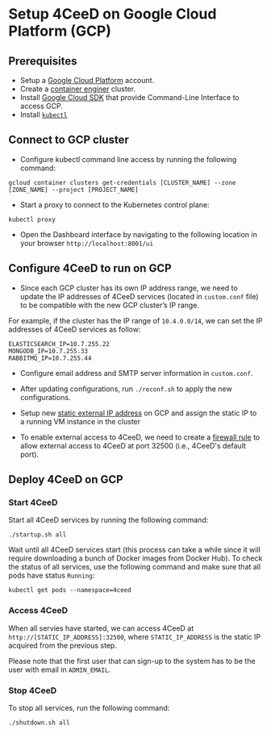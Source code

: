 Setup 4CeeD on Google Cloud Platform (GCP)
====

## Prerequisites

- Setup a [Google Cloud Platform](https://cloud.google.com/) account.
- Create a [container enginer](https://cloud.google.com/container-engine/) cluster.
- Install [Google Cloud SDK](https://cloud.google.com/sdk/) that provide Command-Line Interface to access GCP.
- Install [`kubectl`](https://kubernetes.io/docs/tasks/tools/install-kubectl/)

## Connect to GCP cluster

- Configure kubectl command line access by running the following command:
```
gcloud container clusters get-credentials [CLUSTER_NAME] --zone [ZONE_NAME] --project [PROJECT_NAME]
```
- Start a proxy to connect to the Kubernetes control plane:
```
kubectl proxy
```
- Open the Dashboard interface by navigating to the following location in your browser `http://localhost:8001/ui`  

## Configure 4CeeD to run on GCP

- Since each GCP cluster has its own IP address range, we need to update the IP addresses of 4CeeD services (located in `custom.conf` file) to be compatible with the new GCP cluster’s IP range.

For example, if the cluster has the IP range of `10.4.0.0/14`, we can set the IP addresses of 4CeeD services as follow:

```
ELASTICSEARCH_IP=10.7.255.22
MONGODB_IP=10.7.255.33
RABBITMQ_IP=10.7.255.44
```

- Configure email address and SMTP server information in `custom.conf`.

- After updating configurations, run `./reconf.sh` to apply the new configurations.

- Setup new [static external IP address](https://cloud.google.com/compute/docs/configure-ip-addresses#before-you-begin) on GCP and assign the static IP to a running VM instance in the cluster

- To enable external access to 4CeeD, we need to create a [firewall rule](https://cloud.google.com/compute/docs/vpc/using-firewalls#creating_firewall_rules) to allow external access to 4CeeD at port 32500 (i.e., 4CeeD's default port).

## Deploy 4CeeD on GCP

### Start 4CeeD 

Start all 4CeeD services by running the following command:
```
./startup.sh all
```

Wait until all 4CeeD services start (this process can take a while since it will require downloading a bunch of Docker images from Docker Hub). To check the status of all services, use the following command and make sure that all pods have status `Running`:

```
kubectl get pods --namespace=4ceed
```

### Access 4CeeD
When all servies have started, we can access 4CeeD at `http://[STATIC_IP_ADDRESS]:32500`, where `STATIC_IP_ADDRESS` is the static IP acquired from the previous step.

Please note that the first user that can sign-up to the system has to be the user with email in `ADMIN_EMAIL`.

### Stop 4CeeD
To stop all services, run the following command:
```
./shutdown.sh all
```
